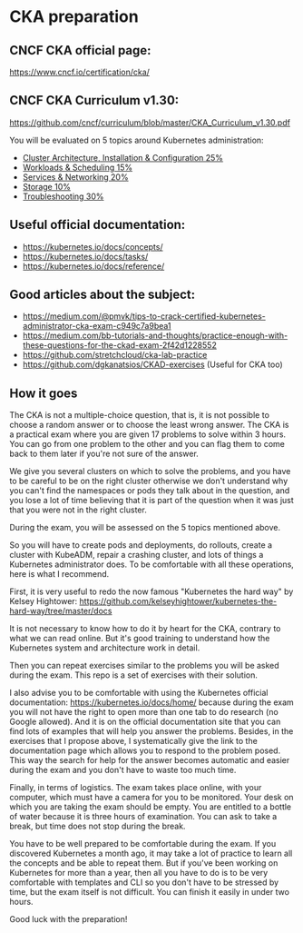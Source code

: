 # CKA preparation

## CNCF CKA official page:

https://www.cncf.io/certification/cka/

## CNCF CKA Curriculum v1.30:

https://github.com/cncf/curriculum/blob/master/CKA_Curriculum_v1.30.pdf

You will be evaluated on 5 topics around Kubernetes administration:
- [Cluster Architecture, Installation & Configuration 25%](https://github.com/murasaki718/CKA-practice-exercises/blob/CKA-v1.30/cluster-architecture-installation-configuration.md)
- [Workloads & Scheduling 15%](https://github.com/murasaki718/CKA-practice-exercises/blob/CKA-v1.30/workloads-scheduling.md)
- [Services & Networking 20%](https://github.com/murasaki718/CKA-practice-exercises/blob/CKA-v1.30/services-networking.md)
- [Storage 10%](https://github.com/murasaki718/CKA-practice-exercises/blob/CKA-v1.30/storage.md)
- [Troubleshooting 30%](https://github.com/murasaki718/CKA-practice-exercises/blob/CKA-v1.30/troubleshooting.md)

## Useful official documentation:

- https://kubernetes.io/docs/concepts/
- https://kubernetes.io/docs/tasks/
- https://kubernetes.io/docs/reference/

## Good articles about the subject:

- https://medium.com/@pmvk/tips-to-crack-certified-kubernetes-administrator-cka-exam-c949c7a9bea1
- https://medium.com/bb-tutorials-and-thoughts/practice-enough-with-these-questions-for-the-ckad-exam-2f42d1228552
- https://github.com/stretchcloud/cka-lab-practice
- https://github.com/dgkanatsios/CKAD-exercises (Useful for CKA too)

## How it goes

The CKA is not a multiple-choice question, that is, it is not possible to choose a random answer or to choose the least wrong answer. The CKA is a practical exam where you are given 17 problems to solve within 3 hours. You can go from one problem to the other and you can flag them to come back to them later if you're not sure of the answer.

We give you several clusters on which to solve the problems, and you have to be careful to be on the right cluster otherwise we don't understand why you can't find the namespaces or pods they talk about in the question, and you lose a lot of time believing that it is part of the question when it was just that you were not in the right cluster.

During the exam, you will be assessed on the 5 topics mentioned above.

So you will have to create pods and deployments, do rollouts, create a cluster with KubeADM, repair a crashing cluster, and lots of things a Kubernetes administrator does. To be comfortable with all these operations, here is what I recommend.

First, it is very useful to redo the now famous "Kubernetes the hard way" by Kelsey Hightower: https://github.com/kelseyhightower/kubernetes-the-hard-way/tree/master/docs

It is not necessary to know how to do it by heart for the CKA, contrary to what we can read online. But it's good training to understand how the Kubernetes system and architecture work in detail.

Then you can repeat exercises similar to the problems you will be asked during the exam. This repo is a set of exercises with their solution.

I also advise you to be comfortable with using the Kubernetes official documentation: https://kubernetes.io/docs/home/ because during the exam you will not have the right to open more than one tab to do research (no Google allowed). And it is on the official documentation site that you can find lots of examples that will help you answer the problems. Besides, in the exercises that I propose above, I systematically give the link to the documentation page which allows you to respond to the problem posed. This way the search for help for the answer becomes automatic and easier during the exam and you don't have to waste too much time.

Finally, in terms of logistics. The exam takes place online, with your computer, which must have a camera for you to be monitored. Your desk on which you are taking the exam should be empty. You are entitled to a bottle of water because it is three hours of examination. You can ask to take a break, but time does not stop during the break.

You have to be well prepared to be comfortable during the exam. If you discovered Kubernetes a month ago, it may take a lot of practice to learn all the concepts and be able to repeat them. But if you've been working on Kubernetes for more than a year, then all you have to do is to be very comfortable with templates and CLI so you don't have to be stressed by time, but the exam itself is not difficult. You can finish it easily in under two hours.

Good luck with the preparation!
